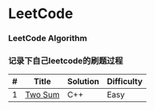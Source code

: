LeetCode
========

### LeetCode Algorithm

### 记录下自己leetcode的刷题过程

| # | Title | Solution | Difficulty |
|---| ----- | -------- | ---------- |
|1|[Two Sum](https://leetcode-cn.com/problems/two-sum/description/)|C++|Easy|




